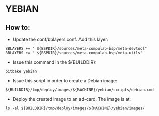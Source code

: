 # YEBIAN

## How to:

* Update the conf/bblayers.conf. Add this layer:
```
BBLAYERS += " ${BSPDIR}/sources/meta-compulab-bsp/meta-devtool"
BBLAYERS += " ${BSPDIR}/sources/meta-compulab-bsp/meta-utils"
```

* Issue this command in the ${BUILDDIR}:
```
bitbake yebian
```

* Issue this script in order to create a Debian image:
```
${BUILDDIR}/tmp/deploy/images/${MACHINE}/yebian/scripts/debian.cmd
```

* Deploy the created image to an sd-card. The image is at:
```
ls -al ${BUILDDIR}/tmp/deploy/images/${MACHINE}/yebian/images/
```

